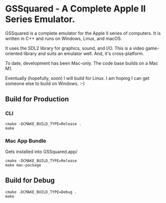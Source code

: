 # GSSquared - A Complete Apple II Series Emulator.

GSSquared is a complete emulator for the Apple II series of computers. It is written in C++ and runs on Windows, Linux, and macOS.

It uses the SDL2 library for graphics, sound, and I/O. This is a video game-oriented library and suits an emulator well. And, it's cross-platform.

To date, development has been Mac-only. The code base builds on a Mac M1.

Eventually (hopefully, soon) I will build for Linux. I am hoping I can get someone else to build on Windows. :-)



## Build for Production

### CLI

```
cmake -DCMAKE_BUILD_TYPE=Release .
make
```

### Mac App Bundle

Gets installed into GSSquared.app/

```
cmake -DCMAKE_BUILD_TYPE=Release
make mac-package
```

## Build for Debug

```
cmake -DCMAKE_BUILD_TYPE=Debug .
make
```